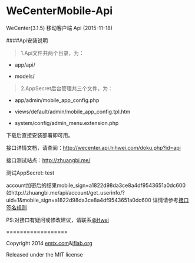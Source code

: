 WeCenterMobile-Api
==================

WeCenter(3.1.5) 移动客户端 Api (2015-11-18)

####Api安装说明

> 1.Api文件共两个目录，为：

- app/api/

- models/

> 2.AppSecret后台管理共三个文件，为：

- app/admin/mobile_app_config.php

- views/default/admin/mobile_app_config.tpl.htm

- system/config/admin_menu.extension.php

下载后直接安装部署即可用。

接口详情文档，请查阅：http://wecenter.api.hihwei.com/doku.php?id=api

接口测试站点：http://zhuangbi.me/

测试AppSecret: test

account加密后的结果mobile_sign=a1822d98da3ce8a4df9543651a0dc600
如http://zhuangbi.me/api/account/get_userinfo/?uid=1&mobile_sign=a1822d98da3ce8a4df9543651a0dc600
详情请参考[接口签名规则](http://wecenter.api.hihwei.com/doku.php?id=sign:rule:%E6%8E%A5%E5%8F%A3%E7%AD%BE%E5%90%8D%E8%A7%84%E5%88%99 "API文档")


PS:对接口有疑问或修改建议，请联系[@Hwei](http://hihwei.com/ "Hwei")

==================

Copyright 2014 [emtx.com](http://emtx.com/)&[iflab.org](http://iflab.org/)

Released under the MIT license
